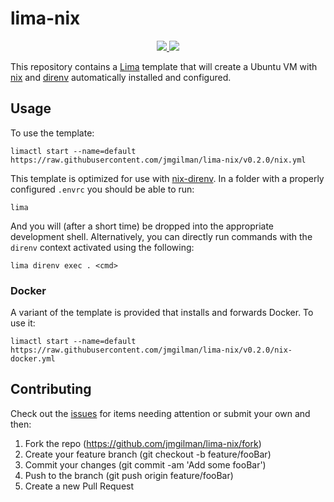 # lima-nix

<p align="center">
    <a href="https://github.com/jmgilman/lima-nix/tags">
        <img src="https://img.shields.io/github/v/tag/jmgilman/lima-nix"/>
    </a>
    <a href="https://github.com/jmgilman/lima-nix/actions/workflows/ci.yml">
        <img src="https://github.com/jmgilman/lima-nix/actions/workflows/ci.yml/badge.svg"/>
    </a>
</p>

This repository contains a [Lima] template that will create a Ubuntu
VM with [nix] and [direnv] automatically installed and configured.

## Usage

To use the template:

```text
limactl start --name=default https://raw.githubusercontent.com/jmgilman/lima-nix/v0.2.0/nix.yml
```

This template is optimized for use with [nix-direnv]. In a folder with a
properly configured `.envrc` you should be able to run:

```text
lima
```

And you will (after a short time) be dropped into the appropriate development
shell. Alternatively, you can directly run commands with the `direnv` context
activated using the following:

```text
lima direnv exec . <cmd>
```

### Docker

A variant of the template is provided that installs and forwards Docker. To use
it:

```text
limactl start --name=default https://raw.githubusercontent.com/jmgilman/lima-nix/v0.2.0/nix-docker.yml
```

## Contributing

Check out the [issues] for items needing attention or submit your own and
then:

1. Fork the repo (<https://github.com/jmgilman/lima-nix/fork>)
2. Create your feature branch (git checkout -b feature/fooBar)
3. Commit your changes (git commit -am 'Add some fooBar')
4. Push to the branch (git push origin feature/fooBar)
5. Create a new Pull Request

[direnv]: https://direnv.net
[issues]: https://github.com/jmgilman/lima-nix/issues
[lima]: https://github.com/lima-vm/lima
[nix]: https://nixos.org
[nix-direnv]: https://github.com/nix-community/nix-direnv
